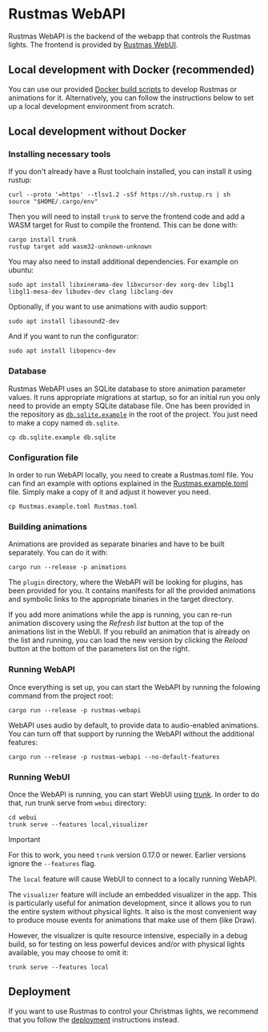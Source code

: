 Rustmas WebAPI
==============

Rustmas WebAPI is the backend of the webapp that controls the Rustmas lights. The frontend is
provided by [Rustmas WebUI](../webui/README.md).

Local development with Docker (recommended)
-------------------------------------------

You can use our provided [Docker build scripts](../docker/README.md) to develop
Rustmas or animations for it. Alternatively, you can follow the instructions
below to set up a local development environment from scratch.


Local development without Docker
--------------------------------

### Installing necessary tools

If you don't already have a Rust toolchain installed, you can install it using rustup:

```
curl --proto '=https' --tlsv1.2 -sSf https://sh.rustup.rs | sh
source "$HOME/.cargo/env"
```

Then you will need to install `trunk` to serve the frontend code and add 
a WASM target for Rust to compile the frontend. This can be done with:

```
cargo install trunk
rustup target add wasm32-unknown-unknown
```

You may also need to install additional dependencies. For example on ubuntu:

```
sudo apt install libxinerama-dev libxcursor-dev xorg-dev libgl1 libgl1-mesa-dev libudev-dev clang libclang-dev 
```

Optionally, if you want to use animations with audio support:

```
sudo apt install libasound2-dev
```

And if you want to run the configurator:

```
sudo apt install libopencv-dev 
```

### Database

Rustmas WebAPI uses an SQLite database to store animation parameter values. 
It runs appropriate migrations at startup, so for an initial run you only need
to provide an empty SQLite database file. One has been provided in the repository
as [`db.sqlite.example`](../db.sqlite.example) in the root of the project.
You just need to make a copy named `db.sqlite`.

```
cp db.sqlite.example db.sqlite
```

### Configuration file

In order to run WebAPI locally, you need to create a Rustmas.toml file.
You can find an example with options explained in the [Rustmas.example.toml](../Rustmas.example.toml) 
file. Simply make a copy of it and adjust it however you need.

```
cp Rustmas.example.toml Rustmas.toml
```

### Building animations

Animations are provided as separate binaries and have to be built separately.
You can do it with:

```
cargo run --release -p animations
```

The `plugin` directory, where the WebAPI will be looking for plugins, has been
provided for you. It contains manifests for all the provided animations and symbolic
links to the appropriate binaries in the target directory.

If you add more animations while the app is running, you can re-run animation
discovery using the *Refresh list* button at the top of the animations list
in the WebUI. If you rebuild an animation that is already on the list and running,
you can load the new version by clicking the *Reload* button at the bottom
of the parameters list on the right.

### Running WebAPI

Once everything is set up, you can start the WebAPI by running the folowing command
from the project root:

```
cargo run --release -p rustmas-webapi
```

WebAPI uses audio by default, to provide data to audio-enabled animations.
You can turn off that support by running the WebAPI without the additional
features:

```
cargo run --release -p rustmas-webapi --no-default-features
```

### Running WebUI

Once the WebAPI is running, you can start WebUI using [trunk](https://trunkrs.dev/).
In order to do that, run trunk serve from `webui` directory:

```
cd webui
trunk serve --features local,visualizer
```

> [!IMPORTANT]
> For this to work, you need `trunk` version 0.17.0 or newer. Earlier versions
> ignore the `--features` flag.

The `local` feature will cause WebUI to connect to a locally running WebAPI. 

The `visualizer` feature will include an embedded visualizer in the app.
This is particularly useful for animation development, since it allows you to
run the entire system without physical lights. It also is the most convenient
way to produce mouse events for animations that make use of them (like Draw).

However, the visualizer is quite resource intensive, especially in a debug build, 
so for testing on less powerful devices and/or with physical lights available, 
you may choose to omit it:

```
trunk serve --features local
```

Deployment
----------

If you want to use Rustmas to control your Christmas lights, we recommend that you follow
the [deployment](DEPLOYMENT.md) instructions instead.
